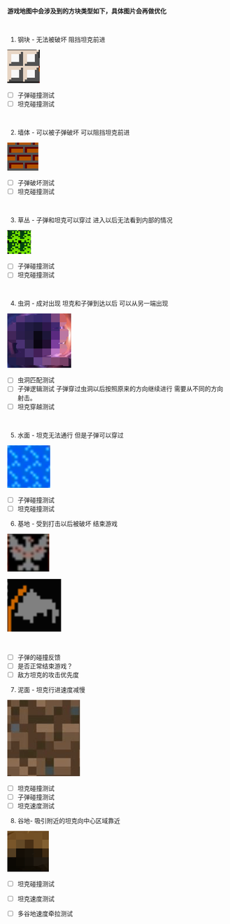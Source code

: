 **游戏地图中会涉及到的方块类型如下，具体图片会再做优化**

<br>

1. 钢块 - 无法被破坏 阻挡坦克前进

![钢块](./../图片资源/钢块.png)
- [ ] 子弹碰撞测试
- [ ] 坦克碰撞测试

<br>

2. 墙体 - 可以被子弹破坏 可以阻挡坦克前进

![墙体](./../图片资源/墙体.png)

- [ ] 子弹破坏测试 
- [ ] 坦克碰撞测试

<br>

3. 草丛 - 子弹和坦克可以穿过 进入以后无法看到内部的情况

![草丛](./../图片资源/草丛.png)
- [ ] 子弹碰撞测试
- [ ] 坦克碰撞测试

<br>



4. 虫洞 - 成对出现 坦克和子弹到达以后 可以从另一端出现

![虫洞](./../图片资源/虫洞.png)
- [ ] 虫洞匹配测试
- [ ] 子弹逻辑测试 子弹穿过虫洞以后按照原来的方向继续进行 需要从不同的方向射击。
- [ ] 坦克穿越测试 

<br>

5. 水面 - 坦克无法通行 但是子弹可以穿过

![水面](./../图片资源/水面.png)

- [ ] 子弹碰撞测试
- [ ] 坦克碰撞测试

6. 基地 - 受到打击以后被破坏 结束游戏

![基地](./../图片资源/基地.png)

![破损基地](./../图片资源/破损基地.png)

<br>

- [ ] 子弹的碰撞反馈
- [ ] 是否正常结束游戏？
- [ ] 敌方坦克的攻击优先度

7. 泥面 - 坦克行进速度减慢

![泥地](./../图片资源/泥地.png)

- [ ] 坦克碰撞测试
- [ ] 子弹碰撞测试
- [ ] 坦克速度测试

8. 谷地- 吸引附近的坦克向中心区域靠近

![谷地](./../图片资源/谷地.png)

- [ ] 坦克碰撞测试
- [ ] 坦克速度测试
- [ ] 多谷地速度牵拉测试

